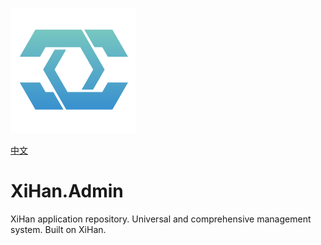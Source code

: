 ![LOGO](./assets/LOGO.png)

[中文](README_cn.md)

# XiHan.Admin

XiHan application repository. Universal and comprehensive management system. Built on XiHan.
